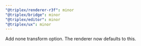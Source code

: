 ```yaml
---
"@triplex/renderer-r3f": minor
"@triplex/bridge": minor
"@triplex/editor": minor
"@triplex/ux": minor
---
```


Add none transform option. The renderer now defaults to this.
